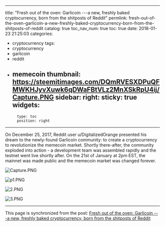 
---
title: "Fresh out of the oven: Garlicoin ---a new, freshly baked cryptocurrency, born from the shitposts of Reddit"
permlink: fresh-out-of-the-oven-garlicoin-a-new-freshly-baked-cryptocurrency-born-from-the-shitposts-of-reddit
catalog: true
toc_nav_num: true
toc: true
date: 2018-01-23 21:25:03
categories:
- cryptocurrency
tags:
- cryptocurrency
- garlicoin
- reddit
- memecoin
thumbnail: https://steemitimages.com/DQmRVESXDPuQFMWKHJyvXuwk6qDWaFBtVLz2MnXSkRpU4ij/Capture.PNG
sidebar:
    right:
        sticky: true
widgets:
    -
        type: toc
        position: right
---


On December 25, 2017, Reddit user u/DigitalizedOrange presented his dream to the newly-found Garlicoin community: to create a cryptocurrency to revolutionize the memecoin market. Shortly there-after, the community exploded into action - a development team was assembled rapidly and the testnet went live shortly after. 
   On the 21st of January at 2pm EST, the mainnet was made public and the memecoin market was changed forever.

![Capture.PNG](https://steemitimages.com/DQmRVESXDPuQFMWKHJyvXuwk6qDWaFBtVLz2MnXSkRpU4ij/Capture.PNG)

![p1.PNG](https://steemitimages.com/DQmXDmyj9xijgepp35Dkh62rpGK9kioMP1AM59ePgzPm5fo/p1.PNG)

![2.PNG](https://steemitimages.com/DQmQHQhE5EobHbyFLMRP8ukh3LcktxzHyXeeQ1dQtNuabwj/2.PNG)

![3.PNG](https://steemitimages.com/DQmPsU5B31KaUKjji1utV7cymwFnLgTNCaCNiVwKbudkbBL/3.PNG)

- - -

This page is synchronized from the post: [Fresh out of the oven: Garlicoin ---a new, freshly baked cryptocurrency, born from the shitposts of Reddit](https://steemit.com/@ericet/fresh-out-of-the-oven-garlicoin-a-new-freshly-baked-cryptocurrency-born-from-the-shitposts-of-reddit)
